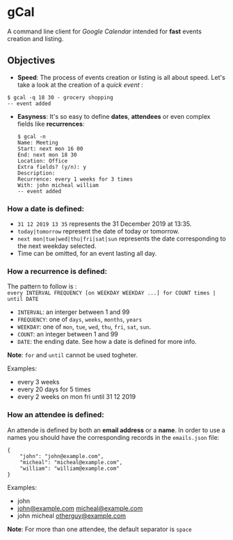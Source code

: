 # gCal
A command line client for _Google Calendar_ intended for __fast__ events creation and listing.

## Objectives
- __Speed__: The process of events creation or listing is all about speed. Let's take a look at the creation of a _quick event_ :
```
$ gcal -q 18 30 - grocery shopping
-- event added
```
- __Easyness__: It's so easy to define __dates__, __attendees__ or even complex fields like __recurrences__:
	```
	$ gcal -n
	Name: Meeting
	Start: next mon 16 00
	End: next mon 18 30
	Location: Office
	Extra fields? (y/n): y
	Description:
	Recurrence: every 1 weeks for 3 times
	With: john micheal william
	-- event added
	```
	
### How a __date__ is defined:
- `31 12 2019 13 35` represents the 31 December 2019 at 13:35.
- `today|tomorrow` represent the date of today or tomorrow.
- `next mon|tue|wed|thu|fri|sat|sun` represents the date corresponding to the next weekday selected.
- Time can be omitted, for an event lasting all day.


### How a __recurrence__ is defined:
The pattern to follow is : <br>
`every INTERVAL FREQUENCY [on WEEKDAY WEEKDAY ...] for COUNT times | until DATE`
- `INTERVAL`:  an interger between 1 and 99
- `FREQUENCY`: one of `days`,  `weeks`, `months`, `years`
- `WEEKDAY`: one of `mon`, `tue`, `wed`, `thu`, `fri`, `sat`, `sun`.
- `COUNT`: an integer between 1 and 99
- `DATE`: the ending date. See how a date is defined for more info.

__Note__: `for` and `until` cannot be used togheter.
	
Examples:
- every 3 weeks
- every 20 days for 5 times
- every 2 weeks on mon fri until 31 12 2019

### How an __attendee__ is defined:
An attende is defined by both an __email address__ or a __name__.
In order to use a names you should have the corresponding records in the `emails.json` file:
```
{
	"john": "john@example.com",
	"micheal": "micheal@example.com",
	"william": "william@example.com"
}	
```
Examples:
- john
- john@example.com micheal@example.com
- john micheal otherguy@example.com

__Note__: For more than one attendee, the default separator is `space`
	

